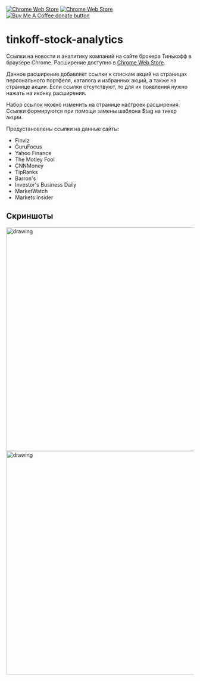 [![Chrome Web Store](https://img.shields.io/badge/-Chrome_Extension-yellow)](https://chrome.google.com/webstore/detail/tinkoff-stock-analytics/dpbkdephifikmhpgpobhhlliabcaajmk)
[![Chrome Web Store](https://img.shields.io/chrome-web-store/users/dpbkdephifikmhpgpobhhlliabcaajmk)](https://chrome.google.com/webstore/detail/tinkoff-stock-analytics/dpbkdephifikmhpgpobhhlliabcaajmk)
<span class="badge-buymeacoffee"><a href="https://buymeacoffee.com/nikstep" title="Donate to this project using Buy Me A Coffee"><img src="https://img.shields.io/badge/buy%20me%20a%20coffee-donate-yellow.svg" alt="Buy Me A Coffee donate button" /></a></span>

# tinkoff-stock-analytics
Ссылки на новости и аналитику компаний на сайте брокера Тинькофф в браузере Chrome. Расширение доступно в [Chrome Web Store](https://chrome.google.com/webstore/detail/tinkoff-stock-analytics/dpbkdephifikmhpgpobhhlliabcaajmk).

Данное расширение добавляет ссылки к спискам акций на страницах персонального портфеля, каталога и избранных акций, а также на странице акции. Если ссылки отсутствуют, то для их появления нужно нажать на иконку расширения.

Набор ссылок можно изменить на странице настроек расширения. Ссылки формируются при помощи замены шаблона $tag на тикер акции.

Предустановлены ссылки на данные сайты:
- Finviz
- GuruFocus
- Yahoo Finance
- The Motley Fool
- CNNMoney
- TipRanks
- Barron's
- Investor's Business Daily
- MarketWatch
- Markets Insider

## Скриншоты
<img src="https://github.com/nikita715/tinkoff-stock-analytics-extension/blob/master/images/screenshot-stock-page.jpg" alt="drawing" width="600"/>
<img src="https://github.com/nikita715/tinkoff-stock-analytics-extension/blob/master/images/screenshot-catalog.jpg" alt="drawing" width="600"/>
